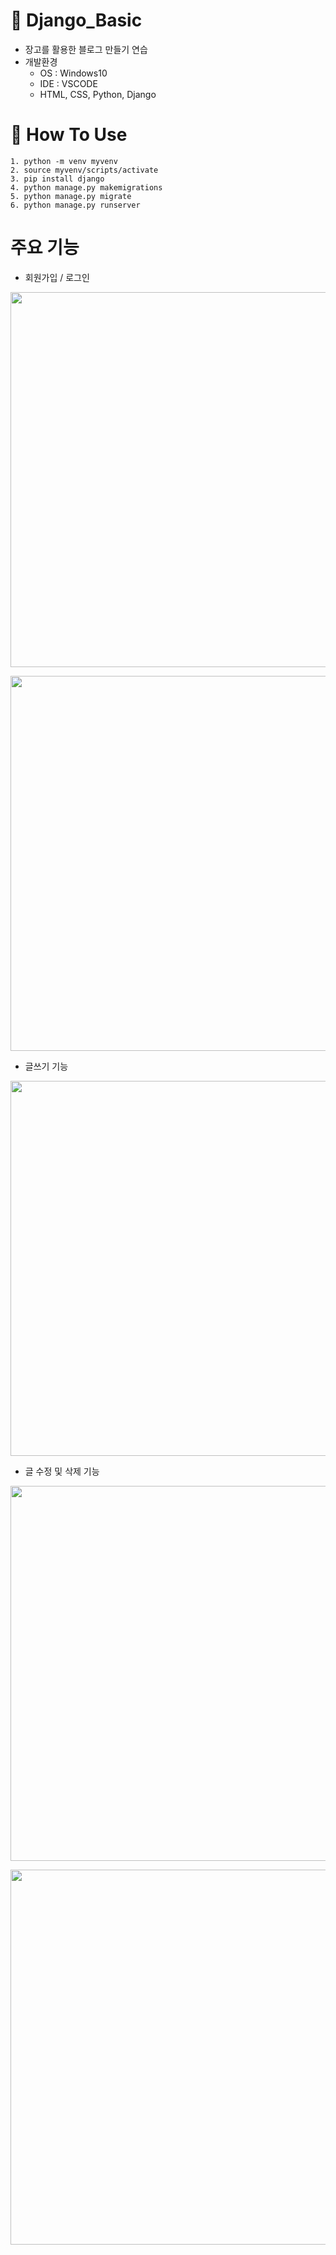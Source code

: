 # 🎯 Django_Basic
- 장고를 활용한 블로그 만들기 연습
- 개발환경
  - OS : Windows10
  - IDE : VSCODE
  - HTML, CSS, Python, Django

# 📝 How To Use
```
1. python -m venv myvenv
2. source myvenv/scripts/activate
3. pip install django
4. python manage.py makemigrations
5. python manage.py migrate
6. python manage.py runserver
```

# 주요 기능

- 회원가입 / 로그인

<p align="center"><img width="600" src="https://user-images.githubusercontent.com/59468442/103204262-42a56b00-493a-11eb-9ebe-de7def8ed425.jpg">

<p align="center"><img width="600" src="https://user-images.githubusercontent.com/59468442/103204274-4f29c380-493a-11eb-9f87-c62adae134bf.gif">


- 글쓰기 기능

<p align="center"><img width="600" src="https://user-images.githubusercontent.com/59468442/103203818-2523d180-4939-11eb-9539-7a0f0866e53b.gif">


- 글 수정 및 삭제 기능

<p align="center"><img width="600" src="https://user-images.githubusercontent.com/59468442/103204080-dd517a00-4939-11eb-9db7-d17f4e1338d6.gif">

<p align="center"><img width="600" src="https://user-images.githubusercontent.com/59468442/103204438-b778a500-493a-11eb-9ae1-bb231eca296b.gif">

